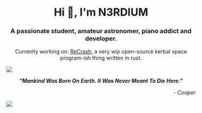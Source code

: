 <h1 align="center">Hi 👋, I'm N3RDIUM</h1>
<h3 align="center">A passionate student, amateur astronomer, piano addict and developer.</h3>
<p align="center">Currently working on: <a href="https://github.com/n3rdium/ReCrash">ReCrash</a>, a very wip open-source kerbal space program-ish thing written in rust. </p>

<img src="https://user-images.githubusercontent.com/73097560/115834477-dbab4500-a447-11eb-908a-139a6edaec5c.gif" />
<p align="center"><strong><i>"Mankind Was Born On Earth. It Was Never Meant To Die Here."</i></strong></p>
<p align="right"><i>- Cooper</i></p>
<img src="https://user-images.githubusercontent.com/73097560/115834477-dbab4500-a447-11eb-908a-139a6edaec5c.gif" />
